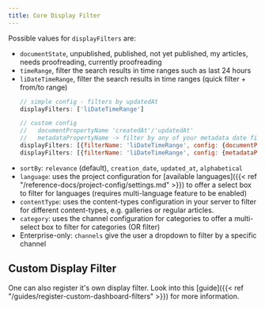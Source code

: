 ```yaml
---
title: Core Display Filter
---
```


Possible values for `displayFilters` are:
- `documentState`, unpublished, published, not yet published, my articles, needs proofreading, currently proofreading
- `timeRange`, filter the search results in time ranges such as last 24 hours
- `liDateTimeRange`, filter the search results in time ranges (quick filter + from/to range)
  ```js
  // simple config - filters by updatedAt
  displayFilters: ['liDateTimeRange']

  // custom config
  //   documentPropertyName 'createdAt'/'updatedAt'
  //   metadataPropertyName -> filter by any of your metadata date fields
  displayFilters: [{filterName: 'liDateTimeRange', config: {documentPropertyName: 'createdAt'}}]
  displayFilters: [{filterName: 'liDateTimeRange', config: {metadataPropertyName: 'publicationDate'}}]
  ```
- `sortBy`: `relevance` (default), `creation_date`, `updated_at`, `alphabetical`
- `language`: uses the project configuration for [available languages]({{< ref "/reference-docs/project-config/settings.md" >}}) to offer a select box to filter for languages (requires multi-language feature to be enabled)
- `contentType`: uses the content-types configuration in your server to filter for different content-types, e.g. galleries or regular articles.
- `category`: uses the channel configuration for categories to offer a multi-select box to filter for categories (OR filter)
- Enterprise-only: `channels` give the user a dropdown to filter by a specific channel

## Custom Display Filter

One can also register it's own display filter. Look into this [guide]({{< ref "/guides/register-custom-dashboard-filters" >}}) for more information.
